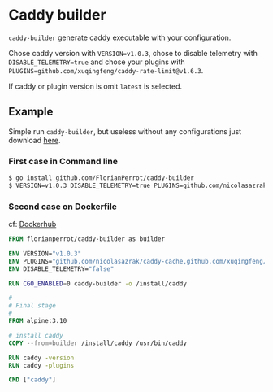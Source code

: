 # Caddy builder

`caddy-builder` generate caddy executable with your configuration.

Chose caddy version with `VERSION=v1.0.3`, chose to disable telemetry with `DISABLE_TELEMETRY=true` and chose your plugins with `PLUGINS=github.com/xuqingfeng/caddy-rate-limit@v1.6.3`.

If caddy or plugin version is omit `latest` is selected.

## Example

Simple run `caddy-builder`, but useless without any configurations just download [here](https://caddyserver.com/download).

### First case in Command line
```bash
$ go install github.com/FlorianPerrot/caddy-builder
$ VERSION=v1.0.3 DISABLE_TELEMETRY=true PLUGINS=github.com/nicolasazrak/caddy-cache,github.com/xuqingfeng/caddy-rate-limit@v1.6.3 caddy-builder
```

### Second case on Dockerfile

cf: [Dockerhub](https://cloud.docker.com/repository/docker/florianperrot/caddy-builder)

```Dockerfile
FROM florianperrot/caddy-builder as builder

ENV VERSION="v1.0.3"
ENV PLUGINS="github.com/nicolasazrak/caddy-cache,github.com/xuqingfeng/caddy-rate-limit"
ENV DISABLE_TELEMETRY="false"

RUN CGO_ENABLED=0 caddy-builder -o /install/caddy

#
# Final stage
#
FROM alpine:3.10

# install caddy
COPY --from=builder /install/caddy /usr/bin/caddy

RUN caddy -version
RUN caddy -plugins

CMD ["caddy"]
```